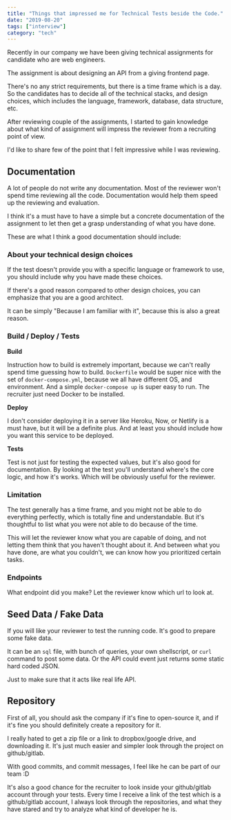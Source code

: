```yaml
---
title: "Things that impressed me for Technical Tests beside the Code."
date: "2019-08-20"
tags: ["interview"]
category: "tech"
---
```


Recently in our company we have been giving technical assignments for candidate who are web engineers.

The assignment is about designing an API from a giving frontend page.

There's no any strict requirements, but there is a time frame which is a day. So the candidates has to decide all of the technical stacks, and design choices, which includes the language, framework, database, data structure, etc.

After reviewing couple of the assignments, I started to gain knowledge about what kind of assignment will impress the reviewer from a recruiting point of view.

I'd like to share few of the point that I felt impressive while I was reviewing.

## Documentation

A lot of people do not write any documentation. Most of the reviewer won't spend time reviewing all the code. Documentation would help them speed up the reviewing and evaluation.

I think it's a must have to have a simple but a concrete documentation of the assignment to let then get a grasp understanding of what you have done.

These are what I think a good documentation should include:

### About your technical design choices

If the test doesn't provide you with a specific language or framework to use, you should include why you have made these choices.

If there's a good reason compared to other design choices, you can emphasize that you are a good architect.

It can be simply "Because I am familiar with it", because this is also a great reason.

### Build / Deploy / Tests

**Build**

Instruction how to build is extremely important, because we can't really spend time guessing how to build.
`Dockerfile` would be super nice with the set of `docker-compose.yml`, because we all have different OS, and environment. And a simple `docker-compose up` is super easy to run. The recruiter just need Docker to be installed.

**Deploy**

I don't consider deploying it in a server like Heroku, Now, or Netlify is a must have, but it will be a definite plus. And at least you should include how you want this service to be deployed.

**Tests**

Test is not just for testing the expected values, but it's also good for documentation. By looking at the test you'll understand where's the core logic, and how it's works. Which will be obviously useful for the reviewer.

### Limitation

The test generally has a time frame, and you might not be able to do everything perfectly, which is totally fine and understandable. But it's thoughtful to list what you were not able to do because of the time.

This will let the reviewer know what you are capable of doing, and not letting them think that you haven't thought about it.
And between what you have done, are what you couldn't, we can know how you prioritized certain tasks.

### Endpoints

What endpoint did you make?
Let the reviewer know which url to look at.

## Seed Data / Fake Data

If you will like your reviewer to test the running code.
It's good to prepare some fake data.

It can be an `sql` file, with bunch of queries, your own shellscript,
or `curl` command to post some data. Or the API could event just returns some static hard coded JSON.

Just to make sure that it acts like real life API.

## Repository

First of all, you should ask the company if it's fine to open-source it, and if it's fine you should definitely create a repository for it.

I really hated to get a zip file or a link to dropbox/google drive, and downloading it. It's just much easier and simpler look through the project on github/gitlab.

With good commits, and commit messages, I feel like he can be part of our team :D

It's also a good chance for the recruiter to look inside your github/gitlab account through your tests. Every time I receive a link of the test which is a github/gitlab account, I always look through the repositories, and what they have stared and try to analyze what kind of developer he is.
